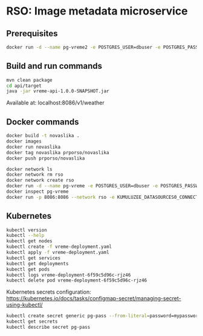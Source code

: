 # RSO: Image metadata microservice

## Prerequisites

```bash
docker run -d --name pg-vreme2 -e POSTGRES_USER=dbuser -e POSTGRES_PASSWORD=postgres -e POSTGRES_DB=vreme -p 5432:5432 postgres:14
```

## Build and run commands
```bash
mvn clean package
cd api/target
java -jar vreme-api-1.0.0-SNAPSHOT.jar
```
Available at: localhost:8086/v1/weather

## Docker commands
```bash
docker build -t novaslika .   
docker images
docker run novaslika    
docker tag novaslika prporso/novaslika   
docker push prporso/novaslika  
```
```bash
docker network ls  
docker network rm rso
docker network create rso
docker run -d --name pg-vreme -e POSTGRES_USER=dbuser -e POSTGRES_PASSWORD=postgres -e POSTGRES_DB=vreme -p 5432:5432 --network rso postgres:13
docker inspect pg-vreme
docker run -p 8086:8086 --network rso -e KUMULUZEE_DATASOURCES0_CONNECTIONURL=jdbc:postgresql://pg-vreme:5432/vreme prporso/vreme:2022-11-14-12-45-13
```

## Kubernetes
```bash
kubectl version
kubectl --help
kubectl get nodes
kubectl create -f vreme-deployment.yaml 
kubectl apply -f vreme-deployment.yaml 
kubectl get services 
kubectl get deployments
kubectl get pods
kubectl logs vreme-deployment-6f59c5d96c-rjz46
kubectl delete pod vreme-deployment-6f59c5d96c-rjz46
```

Kubernetes secrets configuration: https://kubernetes.io/docs/tasks/configmap-secret/managing-secret-using-kubectl/

```bash
kubectl create secret generic pg-pass --from-literal=password=mypassword
kubectl get secrets
kubectl describe secret pg-pass
```


